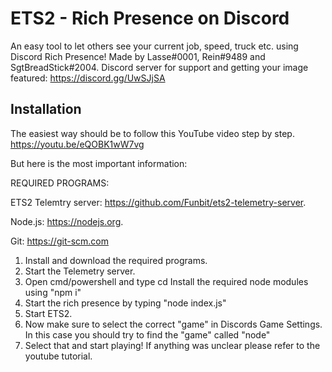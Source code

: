 # ETS2 - Rich Presence on Discord
An easy tool to let others see your current job, speed, truck etc. using Discord Rich Presence!
Made by Lasse#0001, Rein#9489 and SgtBreadStick#2004.
Discord server for support and getting your image featured: https://discord.gg/UwSJjSA

## Installation
The easiest way should be to  follow this YouTube video step by step.
https://youtu.be/eQOBK1wW7vg


But here is the most important information:

REQUIRED PROGRAMS:

ETS2 Telemtry server: https://github.com/Funbit/ets2-telemetry-server.

Node.js: https://nodejs.org.

Git: https://git-scm.com

1. Install and download the required programs. 
3. Start the Telemetry server.
4. Open cmd/powershell and type cd <ets2 rich presence discord location> Install the required node modules using "npm i"
5. Start the rich presence by typing "node index.js"
6. Start ETS2.
7. Now make sure to select the correct "game" in Discords Game Settings. In this case you should try to find the "game" called "node"
8. Select that and start playing!
If anything was unclear please refer to the youtube tutorial.
